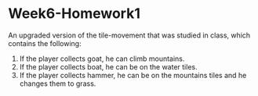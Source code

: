 # Week6-Homework1

An upgraded version of the tile-movement that was studied in class, which contains the following:
1. If the player collects goat, he can climb mountains.
2. If the player collects boat, he can be on the water tiles.
3. If the player collects hammer, he can be on the mountains tiles and he changes them to grass.
